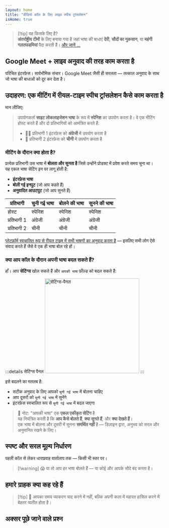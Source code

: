 ```yaml
---
layout: home
title: "वीडियो कॉल के लिए लाइव स्पीच ट्रांसलेशन"
isHome: true
---
```


<HeroSection title="किसी भी **भाषा** में मिलें" :typingSpeed="10" text="वीडियो कॉल में लाइव स्पीच ट्रांसलेशन — तेज़, स्पष्ट, सीमाहीन संचार।">
<NavButton buttonLabel="यह कैसे काम करता है" buttonClass="brand" to="/#HowItWorks" />
<NavButton buttonLabel="सहायक" buttonClass="alt" to="/chat" />
</HeroSection>

<span id="1"></span>
<FeatureBlock
    :card="{
      title: 'अनुवाद ≠ समझ। आगे क्या है।',
      details: 'भाषा कोई भी हो, आपकी आवाज सुनी जाती है — और समझी जाती है — जैसे आप एक ही भाषा साझा करते हों।',
      items: [
        '✧ स्वाभाविक रूप से, [रीयल टाइम](./product/overview/how-it-works) में, और बिना सबटाइटल या देरी के।',
        '✧ AI-संचालित व्याख्या टोन, इरादा और उद्योग-विशिष्ट शब्दावली को पकड़ती है।',
      ],
      link: './product/overview/what-is-intermind',
      src: {
        light: '/media-kit/animals-cartoon-3-2.png',
        dark: '/1d.png',
      },
      inversion: false,
    }"
  />

<span id="2"></span>
<FeatureBlock
    :card="{
      title: 'आपकी मीटिंग्स में मौजूद दिमाग',
      details: 'InterMind हर बहुभाषी कॉल को स्पष्ट, खोजने योग्य ज्ञान में बदल देता है।',
      items: [
        '✧ **कुछ भी पूछें** — AI **आपकी सभी मीटिंग्स में** जवाब ढूंढता है।',
        '✧ कार्यों, मालिकों और समय सीमा को स्वचालित रूप से निकालता है।',
        '✧ किसी भी भाषा में मुख्य बिंदुओं को तुरंत सारांशित करता है।',
      ],
      link: './product/overview/how-it-works#🧩-deep-memory-deep-understanding',
      src: {
        light: '/2l.png',
        dark: '/2d.png',
      },
      inversion: true,
    }"
  />

<span id="3"></span>
<FeatureBlock
    :card="{
      title: 'गंभीर मीटिंग्स के लिए बनाया गया — सिर्फ बातचीत के लिए नहीं',
      details: 'InterMind एक [पेशेवर-श्रेणी का वीडियो मीटिंग प्लेटफॉर्म](./product/overview/video-meeting-platform) है, कोई हल्का एड-ऑन या प्लगइन नहीं।',
      items: [
        '✧ 1080p रिज़ॉल्यूशन, स्मार्ट नॉइज सप्रेशन, शेड्यूलिंग, मॉडरेशन, स्क्रीन शेयरिंग, रिकॉर्डिंग, सबटाइटलिंग, प्रतिभागी चैट और कैलेंडर एकीकरण — सब कुछ अंतर्निहित, **तुरंत उपयोग के लिए तैयार**।',
      ],
      link: './product/overview/video-meeting-platform',
      src: {
        light: '/3l.mp4',
        dark: '/3d.mp4',
      },
      inversion: false,
    }"
  />

<span id="4"></span>
<FeatureBlock
    :card="{
      title: 'जहां जरूरी है वहां गोपनीयता',
      details: 'InterMind विश्वास-महत्वपूर्ण वार्तालापों के लिए बनाया गया है — जहां गोपनीयता और नियंत्रण सबसे महत्वपूर्ण हैं।',
      items: ['✧ [प्राइवेसी ज़ोन](./product/overview/privacy-architecture) — EU, US, SE एशिया', '✧ **शून्य डेटा प्रशिक्षण**। कोई तृतीय-पक्ष पहुंच नहीं।'],
      link: './product/overview/privacy-architecture',
      src: {
        light: '/4l.png',
        dark: '/4d.png',
      },
      inversion: true,
    }"
  />

> [!tip] यह किसके लिए है?  
> **अंतर्राष्ट्रीय टीमों** के लिए बनाया गया है जहां भाषा की बाधाएं **देरी**, **सौदों का नुकसान**, या **महंगी गलतफहमियां** पैदा करती हैं। [और जानें ...](./product/overview/markets)

## Google Meet + लाइव अनुवाद की तरह काम करता है

परिचित इंटरफ़ेस। सार्वभौमिक संचार। Google Meet जैसी ही सरलता — तत्काल अनुवाद के साथ जो भाषा की बाधाओं को दूर कर देता है।

<span id="HowItWorks"></span>

<FeatureCards
    :features="[
      {
        title: 'निःशुल्क साइन अप करें',
        details: 'अपनी भाषा चुनें और [account बनाएं](#Pricing)।',
        icon: {
          light: '/signUp.png',
          dark: '/signUp.png',
        },
      },
      {
        title: 'मीटिंग शुरू करें',
        details: 'तुरंत बनाएं या पहले से शेड्यूल करें।',
        icon: {
          light: '/start.png',
          dark: '/start.png',
        },
      },
      {
        title: 'मीटिंग में शामिल हों',
        details: 'लिंक पर क्लिक करें, नाम दर्ज करें, तुरंत जुड़ें।',
        icon: {
          light: '/join.png',
          dark: '/join.png',
        },
      },
      {
        title: 'अपनी भाषा में बोलें',
        details: 'हर कोई अपनी भाषा में बोलता और सुनता है।',
        icon: {
          light: '/meeting.png',
          dark: '/meeting.png',
        },
      },
    ]"
  />

<span id="Example"></span>

## उदाहरण: एक मीटिंग में रीयल-टाइम स्पीच ट्रांसलेशन कैसे काम करता है

मान लीजिए:

> उपयोगकर्ता **साइट लोकलाइजेशन भाषा** के रूप में **स्पेनिश** का उपयोग करता है। वे एक मीटिंग होस्ट करते हैं और दो प्रतिभागियों को आमंत्रित करते हैं:
>
> - 🧑‍💼 प्रतिभागी 1 इंटरफ़ेस को **अंग्रेजी** में उपयोग करता है
> - 👩 प्रतिभागी 2 इंटरफ़ेस को **चीनी** में उपयोग करता है

### मीटिंग के दौरान क्या होता है?

प्रत्येक प्रतिभागी उस भाषा में **बोलता और सुनता है** जिसे उन्होंने प्रोडक्ट में प्रवेश करते समय चुना था।  
यह एकल भाषा सेटिंग इन पर लागू होती है:

- **इंटरफ़ेस भाषा**
- **बोली गई इनपुट** (जो आप कहते हैं)
- **अनुवादित आउटपुट** (जो आप सुनते हैं)

| प्रतिभागी     | चुनी गई भाषा | बोलने की भाषा | सुनने की भाषा |
| ------------- | ------------ | ------------- | ------------- |
| होस्ट         | स्पेनिश      | स्पेनिश       | स्पेनिश       |
| प्रतिभागी 1   | अंग्रेजी     | अंग्रेजी      | अंग्रेजी      |
| प्रतिभागी 2   | चीनी         | चीनी          | चीनी          |

[प्लेटफ़ॉर्म स्वचालित रूप से रीयल टाइम में सभी भाषणों का अनुवाद करता है](./product/overview/how-it-works) — इसलिए सभी लोग ऐसे संवाद करते हैं जैसे वे एक ही भाषा बोल रहे हों।

### क्या आप कॉल के दौरान अपनी भाषा बदल सकते हैं?

हाँ। आप **सेटिंग्स** खोल सकते हैं और `आपकी भाषा` फ़ील्ड को बदल सकते हैं:

:::details सेटिंग्स पैनल
<img src="/settings.png" alt="सेटिंग्स-पैनल" width="300px" />
:::

इसे बदलने का मतलब है:

- सटीक अनुवाद के लिए आपको `चुनी गई भाषा` में बोलना चाहिए
- आप दूसरों को `चुनी गई भाषा` में सुनेंगे
- इंटरफ़ेस स्वचालित रूप से `चुनी गई भाषा` में बदल जाएगा

> 📌 नोट: "आपकी भाषा" एक **एकल एकीकृत सेटिंग** है  
> यह नियंत्रित करती है कि **आप कैसे बोलते हैं**, **क्या सुनते हैं**, और **क्या देखते हैं**।  
> एक भाषा में बोलना और दूसरी में सुनना **समर्थित नहीं** है — डिज़ाइन द्वारा, अनुभव को सरल और अनुमानित रखने के लिए।

## स्पष्ट और सरल मूल्य निर्धारण

पहली कॉल से लेकर धाराप्रवाह वार्तालाप तक — किसी भी स्तर पर।

<span id="Pricing"></span>

<PricingPlans
    :plans="[
      {
        title: '**बेसिक** &nbsp 1 उपयोगकर्ता',
        price: '**निःशुल्क**',
        details: 'क्रेडिट कार्ड की आवश्यकता नहीं',
        items: [
          '**25** मीटिंग्स',
          '**100** प्रतिभागी वीडियो मीटिंग्स [💬](#3)',
          '**30** GB प्रति उपयोगकर्ता पूल्ड स्टोरेज',
          'सभी मीटिंग्स में खोज [💬](#2)',
          'एक साथ अनुवाद [💬](#1)',
        ],
      },
      {
        title: '**प्रो** &nbsp 1-99 उपयोगकर्ता',
        price: '**$20** /माह/उपयोगकर्ता, वार्षिक बिलिंग',
        details: 'या $25 मासिक बिलिंग',
        items: [
          '**असीमित** मीटिंग्स',
          '**150** प्रतिभागी वीडियो मीटिंग्स [💬](#3)',
          '**2** TB प्रति उपयोगकर्ता पूल्ड स्टोरेज',
          'सभी मीटिंग्स में खोज [💬](#2)',
          'एक साथ अनुवाद [💬](#1)',
        ],
      },
      {
        title: '**बिजनेस** &nbsp 100+ उपयोगकर्ता',
        price: '**कस्टम मूल्य**',
        details: 'गोपनीयता के लिए निर्मित',
        items: [
          '**असीमित** मीटिंग्स',
          '**500** प्रतिभागी वीडियो मीटिंग्स [💬](#3)',
          '**5** TB प्रति उपयोगकर्ता पूल्ड स्टोरेज',
          'सभी मीटिंग्स में खोज [💬](#2)',
          'एक साथ अनुवाद [💬](#1)',
          '**प्राइवेसी जोन्स** [💬](#4)',
        ],
      },
    ]">
<AuthButton text="निःशुल्क आज़माएं" buttonClass="brand" eventName="try_it_attempt" />
<AuthButton text="अभी खरीदें" buttonClass="alt" mode="checkout" eventName="buy_now_attempt" />
<ContactForm buttonText="हमारी टीम से बात करें" buttonClass="alt" />
</PricingPlans>

> [!warning] 😱 या तो आप हर भाषा बोलते हैं — या कोई और आपके सौदे बंद करता है।

<span id="Testimonials"></span>

## हमारे ग्राहक क्या कह रहे हैं

<AutoScrollTestimonials testimonialsUrl="/testimonials.json"/>

> [!tip] 🥇 आपका समय व्याकरण याद करने में नहीं, बल्कि अपनी कला में महारत हासिल करने में बेहतर व्यतीत होता है।

## अक्सर पूछे जाने वाले प्रश्न

<span id="FAQ"></span>

<AccordionGroup
    :items="[
      {
        q: 'InterMind किन भाषाओं में दुभाषिया सेवा प्रदान करता है?',
        a: 'InterMind निम्नलिखित 19 भाषाओं में **रीयल-टाइम दुभाषिया** सेवा प्रदान करता है:<br><br>- العربية (ar) – अरबी<br>- Čeština (cs) – चेक<br>- Deutsch (de) – जर्मन<br>- English (en) – अंग्रेजी<br>- Español (es) – स्पेनिश<br>- Français (fr) – फ्रेंच<br>- हिन्दी (hi) – हिंदी<br>- Magyar (hu) – हंगेरियन<br>- Italiano (it) – इतालवी<br>- 日本語 (ja) – जापानी<br>- 한국어 (ko) – कोरियाई<br>- Nederlands (nl) – डच<br>- Polski (pl) – पोलिश<br>- Português (pt) – पुर्तगाली<br>- Русский (ru) – रूसी<br>- Türkçe (tr) – तुर्की<br>- 中文 (zh) – चीनी<br><br>हम इस सूची का लगातार विस्तार कर रहे हैं — हर बड़े अपडेट के साथ नई भाषाएं जोड़ी जाती हैं।',
      },
      {
        q: 'लाइसेंस प्राप्त उपयोगकर्ता और प्रतिभागी क्या होते हैं?',
        a: '*लाइसेंस प्राप्त उपयोगकर्ता* के पास मुफ्त या भुगतान किया गया मीटिंग लाइसेंस होता है और वह अपनी योजना की सीमाओं के भीतर मीटिंग शेड्यूल कर सकता है। *प्रतिभागी* आमंत्रित व्यक्ति होते हैं — उन्हें जुड़ने के लिए **खाते या लाइसेंस की आवश्यकता नहीं** होती और वे किसी भी डिवाइस से **मुफ्त में** कनेक्ट कर सकते हैं।',
      },
      {
        q: 'एक InterMind लाइसेंस का उपयोग कितने लोग कर सकते हैं?',
        a: 'प्रत्येक *लाइसेंस प्राप्त उपयोगकर्ता* **असीमित मीटिंग** होस्ट कर सकता है। यदि कई टीम सदस्यों को एक साथ मीटिंग होस्ट करने की आवश्यकता है, तो प्रत्येक को अपना लाइसेंस चाहिए होगा।',
      },
      {
        q: 'मीटिंग की अधिकतम अवधि क्या है?',
        a: 'सभी योजनाओं में मीटिंग **24 घंटे** तक चल सकती हैं।',
      },
      {
        q: 'मैं कितनी मीटिंग होस्ट कर सकता/सकती हूं?',
        a: '*फ्री बेसिक* प्लान में **25 मुफ्त मीटिंग** शामिल हैं। *प्रो* और *बिजनेस* प्लान में अधिक प्रतिभागियों और नियंत्रण के साथ असीमित मीटिंग मिलती हैं।',
      },
      {
        q: 'InterMind डेटा गोपनीयता और सुरक्षा कैसे सुनिश्चित करता है?',
        a: 'InterMind **डिज़ाइन से निजी** है। सभी डेटा आपके चुने हुए **प्राइवेसी ज़ोन** — _EU_, _US_, या _एशिया_ में प्रोसेस और स्टोर किया जाता है। हम [**GDPR**](https://gdpr.eu), [**CCPA**](https://oag.ca.gov/privacy/ccpa), और UAE PDPL का पालन करते हैं, और आपकी सामग्री का उपयोग **कभी भी प्रशिक्षण या तृतीय-पक्ष पहुंच के लिए नहीं** करते। उन्नत [प्राइवेसी ज़ोन नियंत्रण](./product/overview/privacy-architecture) **बिजनेस** प्लान पर उपलब्ध है।',
      },
      {
        q: 'क्या मैं प्लान खरीदने से पहले InterMind को आज़मा सकता/सकती हूं?',
        a: 'बिल्कुल। *फ्री बेसिक* प्लान आपको **25 मुफ्त मीटिंग** के साथ मुख्य सुविधाओं तक पूरी पहुंच देता है — जिसमें **समकालीन दुभाषिया** और **मीटिंग खोज** शामिल हैं। क्रेडिट कार्ड की आवश्यकता नहीं। कभी भी अपग्रेड करें।',
      },
      {
        q: 'यदि मुझे सहायता या समर्थन की आवश्यकता हो तो क्या करूं?',
        a: 'सहायता हमारे [हेल्प सेंटर](./resources/help) के माध्यम से उपलब्ध है। *बिजनेस* उपयोगकर्ताओं को समर्पित संपर्क के साथ **प्राथमिकता समर्थन** मिलता है।',
      },
      {
        q: 'मैं अपनी सदस्यता का प्रबंधन कैसे करूं (अपग्रेड, डाउनग्रेड, या रद्द)?',
        a: 'आप अपने **अकाउंट सेटिंग्स** के माध्यम से कभी भी अपना प्लान बदल सकते हैं। परिवर्तन **तुरंत** प्रभावी होते हैं। रद्दीकरण के लिए, *मासिक प्लान* बिलिंग चक्र के अंत में रद्द हो जाते हैं। *वार्षिक प्लान* को **आनुपातिक रिफंड** के लिए रद्द किया जा सकता है।',
      },
      {
        q: 'क्या मैं वेबिनार या बड़े इवेंट्स के लिए InterMind का उपयोग कर सकता/सकती हूं?',
        a: 'हां। *प्रो* और *बिजनेस* प्लान **बड़ी मीटिंग और वेबिनार** के लिए आदर्श हैं — *बिजनेस* में **500 प्रतिभागियों** तक का समर्थन है।',
      },
    ]"/>

<HomeFooter
    :columns="[
      {
        title: 'उत्पाद',
        links: [
          { text: 'Overview', link: './product/overview/what-is-intermind' },
          { text: 'Getting Started', link: './product/guide/getting-started' },
          { text: 'Testimonials', link: '#testimonials' },
          { text: 'Pricing', link: '#Pricing' },
        ],
      },
      {
        title: 'सहायता',
        links: [
          { text: 'Get Support', link: './resources/help' },
          { text: 'FAQ', link: '#FAQ' },
          { text: 'Privacy Policy', link: './resources/company/Privacy-Policy' },
          { text: 'AI Legal Guide', link: './resources/company/Legal-Regulations-for-AI-Services' },
          { text: 'Service Status', link: 'https://status.mind.com/' },
        ],
      },
      {
        title: 'संसाधन',
        links: [
          { text: 'Blog', link: './blog' },
          { text: 'Brand Assets', link: './resources/media-kit' },
          { text: 'AI API / LLM Docs', link: 'https://mind.com/llms-full.txt' },
        ],
      },
      {
        title: 'कंपनी',
        links: [
          { text: 'About', link: './resources/company/about' },
          { text: 'Team', link: './resources/company/team' },
          { text: 'Contacts', link: './resources/company/contacts' },
        ],
      },
    ]"/>
